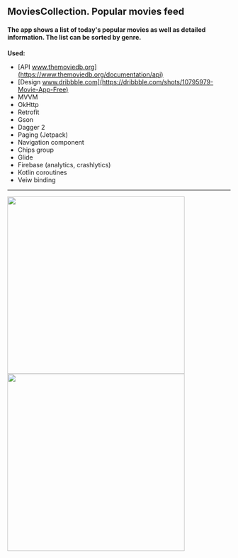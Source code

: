 ## MoviesCollection. Popular movies feed
#### The app shows a list of today's popular movies as well as detailed information. The list can be sorted by genre.
**Used:**
*	[API www.themoviedb.org](https://www.themoviedb.org/documentation/api)
*	[Design www.dribbble.com](https://dribbble.com/shots/10795979-Movie-App-Free)
*	MVVM
* OkHttp
*	Retrofit
*	Gson
*	Dagger 2
*	Paging (Jetpack)
*	Navigation component
*	Chips group
*	Glide
*	Firebase (analytics, crashlytics)
*	Kotlin coroutines
*	Veiw binding
____
<img src="main_screen.gif" width="400"> <img src="detais_screen.gif" width="400"> 
